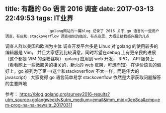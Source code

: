title: 有趣的 Go 语言 2016 调查
date: 2017-03-13 22:49:53
tags: IT业界
---


						golang网站的一篇blog 记录了 2016 关于 go 语言的一些用户调查，有些和 stackoverflow 调查相似的结论，有点意思，大概总结我感兴趣的几点


调查人群以美国和欧洲为主体
调查开发平台多是 Linux
对 golang 的使用较多的编辑器是 Vim， 并且大家感到比较满意，同时希望在debug 上有更亲民的进展（这个都是 VIM 的深粉丝啊）
golang 应用到 web 开发， RPC， API 服务上（看看网上一些微服务的相关的，新火的 web 框架，可想而知）
在评价语言的偏好上，go 被列为了第一(这个和stackoverflow 不太一样，而是伟大的 javascript）
大家觉得 go 语言简单易学
stackoverflow 依然是大家获取问题解答的主要阵地


参考：
https://blog.golang.org/survey2016-results?utm_source=golangweekly&utm_medium=email&imm_mid=0ee8ca&cmp=em-prog-na-na-newsltr_20170311                                   